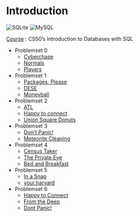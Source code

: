 # Introduction
![SQLite](https://img.shields.io/badge/sqlite-%2307405e.svg?style=for-the-badge&logo=sqlite&logoColor=white)
![MySQL](https://img.shields.io/badge/mysql-4479A1.svg?style=for-the-badge&logo=mysql&logoColor=white)

[Course](https://cs50.harvard.edu/sql/2024/) : CS50’s Introduction to Databases with SQL

- Problemset 0
  - [Cyberchase](https://cs50.harvard.edu/sql/2024/psets/0/cyberchase/)
  - [Normals](https://cs50.harvard.edu/sql/2024/psets/0/normals/)
  - [Players](https://cs50.harvard.edu/sql/2024/psets/0/players/)
- Problemset 1
  - [Packages, Please](https://cs50.harvard.edu/sql/2024/psets/0/cyberchase/)
  - [DESE](https://cs50.harvard.edu/sql/2024/psets/1/dese/)
  - [Moneyball](https://cs50.harvard.edu/sql/2024/psets/1/moneyball/)
- Problemset 2
  - [ATL](https://cs50.harvard.edu/sql/2024/psets/2/atl/)
  - [Happy to connect](https://cs50.harvard.edu/sql/2024/psets/2/connect/)
  - [Union Square Donuts](https://cs50.harvard.edu/sql/2024/psets/2/donuts/)
- Problemset 3 
  - [Don't Panic!](https://cs50.harvard.edu/sql/2024/psets/3/dont-panic/)
  - [Meteorite Cleaning](https://cs50.harvard.edu/sql/2024/psets/3/meteorites/)
- Problemset 4
  - [Census Taker](https://cs50.harvard.edu/sql/2024/psets/4/census/)
  - [The Private Eye](https://cs50.harvard.edu/sql/2024/psets/4/private/)
  - [Bed and Breakfast](https://cs50.harvard.edu/sql/2024/psets/4/bnb/)
- Problemset 5
  - [In a Snap](https://cs50.harvard.edu/sql/2024/psets/5/snap/)
  - [your.harvard](https://cs50.harvard.edu/sql/2024/psets/5/your.harvard/)
- Problemset 6
  - [Happy to Connect](https://cs50.harvard.edu/sql/2024/psets/6/connect/)
  - [From the Deep](https://cs50.harvard.edu/sql/2024/psets/6/deep/)
  - [Dont Panic!](https://cs50.harvard.edu/sql/2024/psets/6/dont-panic/java/)
